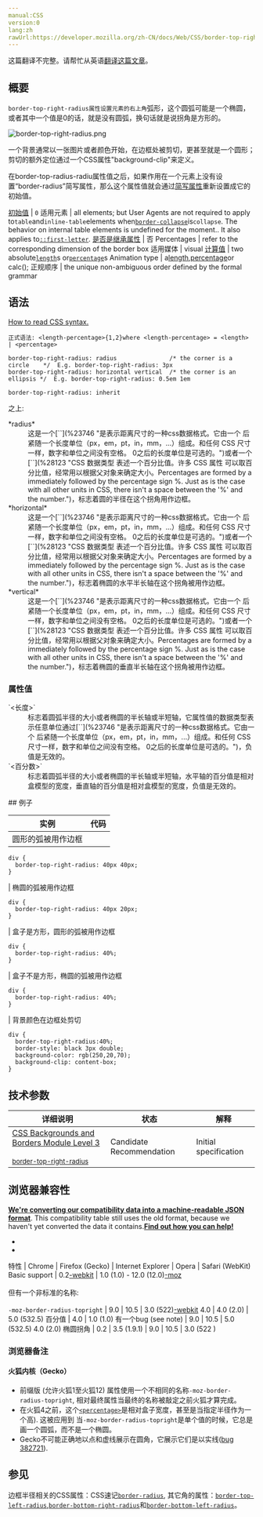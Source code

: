 ```yaml
---
manual:CSS
version:0
lang:zh
rawUrl:https://developer.mozilla.org/zh-CN/docs/Web/CSS/border-top-right-radius
---
```




这篇翻译不完整。请帮忙从英语[翻译这篇文章](%29177 "")。





## 概要<a name="概要"></a>


`border-top-right-radius属性设置元素的右上角`弧形，这个圆弧可能是一个椭圆，或者其中一个值是0的话，就是没有圆弧，换句话就是说拐角是方形的。

![border-top-right-radius.png](%29178 "")


一个背景通常以一张图片或者颜色开始，在边框处被剪切，更甚至就是一个圆形；剪切的额外定位通过一个CSS属性&quot;background-clip&quot;来定义。

在border-top-radius-radiu属性值之后，如果作用在一个元素上没有设置“border-radius”简写属性，那么这个属性值就会通过[简写属性](%29169 "en/CSS/Shorthand_properties")重新设置成它的初始值。

[初始值](%28302 "") | `0` 
适用元素 | all elements; but User Agents are not required to apply to`table`and`inline-table`elements when[`border-collapse`](%27833 "border-collapse CSS 属性是用来决定表格的边框是分开的还是合并的。在分隔模式下，相邻的单元格都拥有独立的边框。在合并模式下，相邻单元格共享边框。")is`collapse`. The behavior on internal table elements is undefined for the moment.. It also applies to[`::first-letter`](%27929 "CSS 伪元素 ::first-letter会选中某 block-level element（块级元素）第一行的第一个字母，并且文字所处的行之前没有其他内容（如图片和内联的表格） 。"). 
[是否是继承属性](%28299 "") | 否 
Percentages | refer to the corresponding dimension of the border box 
适用媒体 | visual 
[计算值](%28304 "") | two absolute[`length`](%23746 "是表示距离尺寸的一种css数据格式。它由一个 <number> 后紧随一个长度单位（px，em，pt，in，mm，...）组成。和任何 CSS 尺寸一样，数字和单位之间没有空格。<number> 0之后的长度单位是可选的。")s or[`percentage`](%28123 "CSS 数据类型 <percentage> 表述一个百分比值。许多 CSS 属性 可以取百分比值，经常用以根据父对象来确定大小。Percentages are formed by a <number> immediately followed by the percentage sign %. Just as is the case with all other units in CSS, there isn't a space between the '%' and the number.")s 
Animation type | a[length](%28692 "Values of the <length> CSS data type are interpolated as real, floating-point numbers."),[percentage](%28693 "Values of the <percentage> CSS data type are interpolated as real, floating-point numbers.")or calc(); 
正规顺序 | the unique non-ambiguous order defined by the formal grammar 


## 语法<a name="语法"></a>


[How to read CSS syntax.](%29179 "")


```
正式语法: <length-percentage>{1,2}where <length-percentage> = <length> | <percentage>  
```

```
border-top-right-radius: radius               /* the corner is a circle    */  E.g. border-top-right-radius: 3px
border-top-right-radius: horizontal vertical  /* the corner is an ellipsis */  E.g. border-top-right-radius: 0.5em 1em

border-top-right-radius: inherit
```






之上:

<dl><dt id=''>*radius*</dt><dd>这是一个[`<length>`](%23746 "是表示距离尺寸的一种css数据格式。它由一个 <number> 后紧随一个长度单位（px，em，pt，in，mm，...）组成。和任何 CSS 尺寸一样，数字和单位之间没有空格。<number> 0之后的长度单位是可选的。")或者一个[`<percentage>`](%28123 "CSS 数据类型 <percentage> 表述一个百分比值。许多 CSS 属性 可以取百分比值，经常用以根据父对象来确定大小。Percentages are formed by a <number> immediately followed by the percentage sign %. Just as is the case with all other units in CSS, there isn't a space between the '%' and the number.")，标志着圆的半径在这个拐角用作边框。</dd><dt id=''>*horizontal*</dt><dd>这是一个[`<length>`](%23746 "是表示距离尺寸的一种css数据格式。它由一个 <number> 后紧随一个长度单位（px，em，pt，in，mm，...）组成。和任何 CSS 尺寸一样，数字和单位之间没有空格。<number> 0之后的长度单位是可选的。")或者一个[`<percentage>`](%28123 "CSS 数据类型 <percentage> 表述一个百分比值。许多 CSS 属性 可以取百分比值，经常用以根据父对象来确定大小。Percentages are formed by a <number> immediately followed by the percentage sign %. Just as is the case with all other units in CSS, there isn't a space between the '%' and the number.")，标志着椭圆的水平半长轴在这个拐角被用作边框。</dd><dt id=''>*vertical*</dt><dd>这是一个[`<length>`](%23746 "是表示距离尺寸的一种css数据格式。它由一个 <number> 后紧随一个长度单位（px，em，pt，in，mm，...）组成。和任何 CSS 尺寸一样，数字和单位之间没有空格。<number> 0之后的长度单位是可选的。")或者一个[`<percentage>`](%28123 "CSS 数据类型 <percentage> 表述一个百分比值。许多 CSS 属性 可以取百分比值，经常用以根据父对象来确定大小。Percentages are formed by a <number> immediately followed by the percentage sign %. Just as is the case with all other units in CSS, there isn't a space between the '%' and the number.")，标志着椭圆的垂直半长轴在这个拐角被用作边框。</dd></dl>

### 属性值<a name="属性值"></a>
<dl><dt id=''>`<长度>`</dt><dd>标志着圆弧半径的大小或者椭圆的半长轴或半短轴，它属性值的数据类型表示任意单位通过[`<length>`](%23746 "是表示距离尺寸的一种css数据格式。它由一个 <number> 后紧随一个长度单位（px，em，pt，in，mm，...）组成。和任何 CSS 尺寸一样，数字和单位之间没有空格。<number> 0之后的长度单位是可选的。")，负值是无效的。</dd><dt id=''>`<百分数>`</dt><dd>标志着圆弧半径的大小或者椭圆的半长轴或半短轴，水平轴的百分值是相对盒模型的宽度，垂直轴的百分值是相对盒模型的宽度，负值是无效的。</dd></dl>
## 例子<a name="例子"></a>

实例 | 代码 
 ---  |  ---  | 
 | 圆形的弧被用作边框
```
div {
  border-top-right-radius: 40px 40px;
}
``` 
 | 椭圆的弧被用作边框
```
div {   
  border-top-right-radius: 40px 20px;
}
``` 
 | 盒子是方形，圆形的弧被用作边框
```
div {   
  border-top-right-radius: 40%;
}
``` 
 | 盒子不是方形，椭圆的弧被用作边框
```
div {   
  border-top-right-radius: 40%;
}
``` 
 | 背景颜色在边框处剪切
```
div {
  border-top-right-radius:40%;
  border-style: black 3px double;
  background-color: rgb(250,20,70);
  background-clip: content-box;
}
``` 


## 技术参数<a name="Specifications"></a>

详细说明 | 状态 | 解释 
 ---  |  ---  |  ---  | 
[CSS Backgrounds and Borders Module Level 3<br></br><small>border-top-right-radius</small>](%29170 "") | Candidate Recommendation | Initial specification 


## 浏览器兼容性<a name="浏览器兼容性"></a>


**[We&#39;re converting our compatibility data into a machine-readable JSON format](%3344 "")**. This compatibility table still uses the old format, because we haven&#39;t yet converted the data it contains.**[Find out how you can help!](%3392 "")**


* 
* 

特性 | Chrome | Firefox (Gecko) | Internet Explorer | Opera | Safari (WebKit) 
Basic support | 0.2[-webkit](%3568 "The name of this feature is prefixed with '-webkit' as this browser considers it experimental") | 1.0 (1.0) - 12.0 (12.0)[-moz](%3568 "The name of this feature is prefixed with '-moz' as this browser considers it experimental")<br></br>但有一个非标准的名称:<br></br>`-moz-border-radius-topright` | 9.0 | 10.5 | 3.0 (522)[-webkit](%3568 "The name of this feature is prefixed with '-webkit' as this browser considers it experimental") 
4.0 | 4.0 (2.0) | 5.0 (532.5) 
百分值 | 4.0 | 1.0 (1.0) 有一个bug (see note) | 9.0 | 10.5 | 5.0 (532.5) 
4.0 (2.0) 
椭圆拐角 | 0.2 | 3.5 (1.9.1) | 9.0 | 10.5 | 3.0 (522 ) 




### 浏览器备注<a name="浏览器备注"></a>

#### 火狐内核（Gecko）<a name="火狐内核（Gecko）"></a>

* 前缀版 (允许火狐1至火狐12) 属性使用一个不相同的名称`-moz-border-radius-topright`, 相对最终属性当最终的名称被敲定之前火狐才算完成。
* 在火狐4之前，这个[`<percentage>`](%28123 "CSS 数据类型 <percentage> 表述一个百分比值。许多 CSS 属性 可以取百分比值，经常用以根据父对象来确定大小。Percentages are formed by a <number> immediately followed by the percentage sign %. Just as is the case with all other units in CSS, there isn't a space between the '%' and the number.")是相对盒子宽度，甚至是当指定半径作为一个高). 这被应用到 当`-moz-border-radius-topright`是单个值的时候，它总是画一个圆弧，而不是一个椭圆。
* Gecko不可能正确地以点和虚线展示在圆角，它展示它们是以实线([bug 382721](%29099 "FIXED: Dotted/dashed border-radiused corners are rendered as solid (no border-style support)")).

## 参见<a name="参见"></a>


边框半径相关的CSS属性：CSS速记[`border-radius`](%27853 "CSS属性 border-radius 用来设置边框圆角。当使用一个半径时确定一个圆形；当使用两个半径时确定一个椭圆，这个(椭)圆与边框的交集形成圆角效果。"), 其它角的属性：[`border-top-left-radius`](%27862 "Technical review completed. Editorial review completed."),[`border-bottom-right-radius`](%27830 "The border-bottom-right-radius CSS property sets the rounding of the bottom-right corner of the element.")和[`border-bottom-left-radius`](%27829 "总览")。




